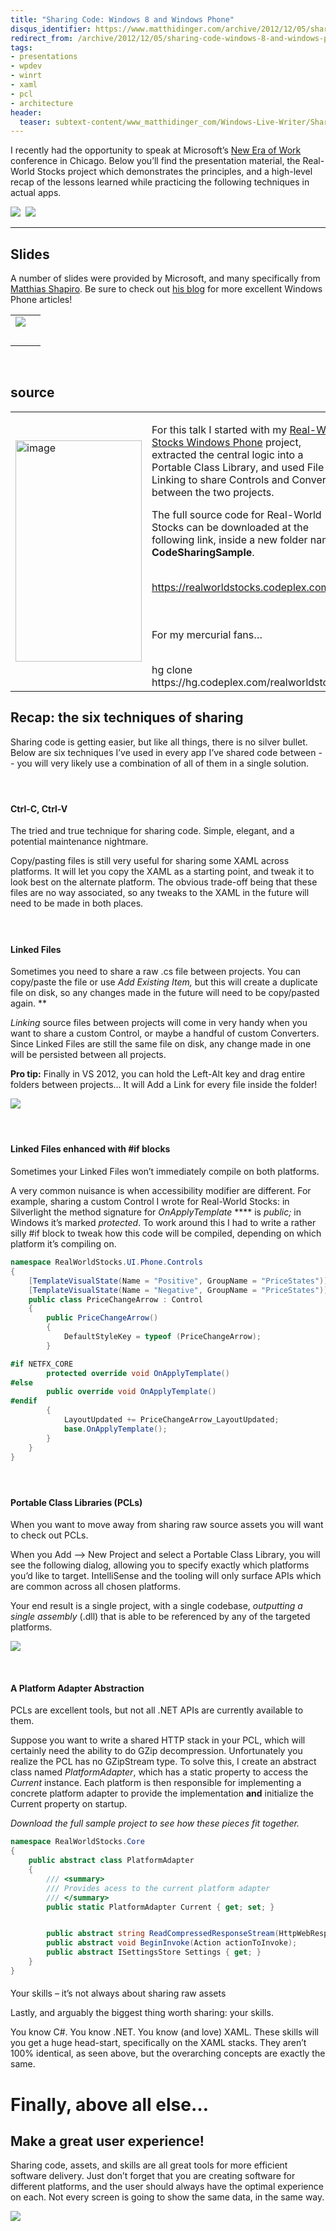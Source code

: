 ```yaml
---
title: "Sharing Code: Windows 8 and Windows Phone"
disqus_identifier: https://www.matthidinger.com/archive/2012/12/05/sharing-code-windows-8-and-windows-phone.aspx
redirect_from: /archive/2012/12/05/sharing-code-windows-8-and-windows-phone.aspx/
tags: 
- presentations
- wpdev
- winrt
- xaml
- pcl
- architecture
header:
  teaser: subtext-content/www_matthidinger_com/Windows-Live-Writer/Sharing-Code-Windows-8-and-Windows-Phone_83EC/image_thumb_3.png
---
```

I recently had the opportunity to speak at Microsoft’s [New Era of Work](https://www.microsoft.com/enterprise/events/theneweraofwork3/#fbid=7bLqKFFM2kc) conference in Chicago. Below you’ll find the presentation material, the Real-World Stocks project which demonstrates the principles, and a high-level recap of the lessons learned while practicing the following techniques in actual apps.

![](/images/subtext-content/www_matthidinger_com/Windows-Live-Writer/Sharing-Code-Windows-8-and-Windows-Phone_83EC/image_thumb_3.png)
 ![](/images/subtext-content/www_matthidinger_com/Windows-Live-Writer/Sharing-Code-Windows-8-and-Windows-Phone_83EC/screenshot_12052012_110659_thumb.png)

-----------------------------------------------------------------------------------------------------------------------------------------------------------------------------------------------------------------------------------------------------------------------------------------------------------------------------------------------------------------------------------------------------------------------------------------------------------------------------------------------------------------------------------------------------------------------------------------------------------------------------------------------------------------------------------------------------------------------------------------------------------------------------

Slides
------

A number of slides were provided by Microsoft, and many specifically from [Matthias Shapiro](https://twitter.com/matthiasshap). Be sure to check out [his blog](https://matthiasshapiro.com/) for more excellent Windows Phone articles!

|                                                                                                                                                                                                                                                                                                                                                                                      |     |
|--------------------------------------------------------------------------------------------------------------------------------------------------------------------------------------------------------------------------------------------------------------------------------------------------------------------------------------------------------------------------------------|-----|
| ![](/images/subtext-content/www_matthidinger_com/Windows-Live-Writer/Sharing-Code-Windows-8-and-Windows-Phone_83EC/WP_20121128_001_thumb.jpg)
  |     |

 

source
------

<table>
<colgroup>
<col width="50%" />
<col width="50%" />
</colgroup>
<tbody>
<tr class="odd">
<td><a href="/images/subtext-content/www_matthidinger_com/Windows-Live-Writer/Sharing-Code-Windows-8-and-Windows-Phone_83EC/image_6.png"><img src="/images/subtext-content/www_matthidinger_com/Windows-Live-Writer/Sharing-Code-Windows-8-and-Windows-Phone_83EC/image_thumb_2.png" title="image" alt="image" width="202" height="354" /></a></td>
<td><p>For this talk I started with my <a href="https://www.matthidinger.com/archive/2011/10/16/RealWorldWPDev-Part-1-Introduction-and-Outline.aspx">Real-World Stocks Windows Phone</a> project, extracted the central logic into a Portable Class Library, and used File-Linking to share Controls and Converters between the two projects.</p>
<p>The full source code for Real-World Stocks can be downloaded at the following link, inside a new folder named <strong>CodeSharingSample</strong>.</p>
<a href="https://realworldstocks.codeplex.com/" title="https://realworldstocks.codeplex.com/"><br />
https://realworldstocks.codeplex.com/</a><br />
<br />

<p><br />
For my mercurial fans…</p>
<br />
hg clone https://hg.codeplex.com/realworldstocks</td>
</tr>
</tbody>
</table>

Recap: the six techniques of sharing
------------------------------------

Sharing code is getting easier, but like all things, there is no silver bullet. Below are six techniques I’ve used in every app I’ve shared code between -- you will very likely use a combination of all of them in a single solution.

####  

#### Ctrl-C, Ctrl-V

The tried and true technique for sharing code. Simple, elegant, and a potential maintenance nightmare.

Copy/pasting files is still very useful for sharing some XAML across platforms. It will let you copy the XAML as a starting point, and tweak it to look best on the alternate platform. The obvious trade-off being that these files are no way associated, so any tweaks to the XAML in the future will need to be made in both places.

####  

#### Linked Files

Sometimes you need to share a raw .cs file between projects. You can copy/paste the file or use *Add Existing Item,* but this will create a duplicate file on disk, so any changes made in the future will need to be copy/pasted again. **

*Linking* source files between projects will come in very handy when you want to share a custom Control, or maybe a handful of custom Converters. Since Linked Files are still the same file on disk, any change made in one will be persisted between all projects.

**Pro tip:** Finally in VS 2012, you can hold the Left-Alt key and drag entire folders between projects… It will Add a Link for every file inside the folder!

![](/images/subtext-content/www_matthidinger_com/Windows-Live-Writer/Sharing-Code-Windows-8-and-Windows-Phone_83EC/image_thumb_1.png)


####  

#### Linked Files enhanced with \#if blocks

Sometimes your Linked Files won’t immediately compile on both platforms.

A very common nuisance is when accessibility modifier are different. For example, sharing a custom Control I wrote for Real-World Stocks: in Silverlight the method signature for *OnApplyTemplate* **** is *public;* in Windows it’s marked *protected*. To work around this I had to write a rather silly \#if block to tweak how this code will be compiled, depending on which platform it’s compiling on.

```csharp
namespace RealWorldStocks.UI.Phone.Controls
{
    [TemplateVisualState(Name = "Positive", GroupName = "PriceStates")]
    [TemplateVisualState(Name = "Negative", GroupName = "PriceStates")]
    public class PriceChangeArrow : Control
    {
        public PriceChangeArrow()
        {
            DefaultStyleKey = typeof (PriceChangeArrow);
        }

#if NETFX_CORE
        protected override void OnApplyTemplate()
#else
        public override void OnApplyTemplate()
#endif
        {
            LayoutUpdated += PriceChangeArrow_LayoutUpdated;
            base.OnApplyTemplate();
        }
    }
}
```

####  

#### Portable Class Libraries (PCLs)

When you want to move away from sharing raw source assets you will want to check out PCLs.

When you Add –&gt; New Project and select a Portable Class Library, you will see the following dialog, allowing you to specify exactly which platforms you’d like to target. IntelliSense and the tooling will only surface APIs which are common across all chosen platforms.

Your end result is a single project, with a single codebase, *outputting a single assembly* (.dll) that is able to be referenced by any of the targeted platforms.

![](/images/subtext-content/www_matthidinger_com/Windows-Live-Writer/Sharing-Code-Windows-8-and-Windows-Phone_83EC/image_thumb_5.png)


 

#### A Platform Adapter Abstraction

PCLs are excellent tools, but not all .NET APIs are currently available to them.

Suppose you want to write a shared HTTP stack in your PCL, which will certainly need the ability to do GZip decompression. Unfortunately you realize the PCL has no GZipStream type. To solve this, I create an abstract class named *PlatformAdapter*, which has a static property to access the *Current* instance. Each platform is then responsible for implementing a concrete platform adapter to provide the implementation **and** initialize the Current property on startup.

*Download the full sample project to see how these pieces fit together.*

```csharp
namespace RealWorldStocks.Core
{
    public abstract class PlatformAdapter
    {
        /// <summary>
        /// Provides acess to the current platform adapter
        /// </summary>
        public static PlatformAdapter Current { get; set; }


        public abstract string ReadCompressedResponseStream(HttpWebResponse response);
        public abstract void BeginInvoke(Action actionToInvoke);
        public abstract ISettingsStore Settings { get; }
    }
}
```

#### 
Your skills – it’s not always about sharing raw assets

Lastly, and arguably the biggest thing worth sharing: your skills.

You know C\#. You know .NET. You know (and love) XAML. These skills will you get a huge head-start, specifically on the XAML stacks. They aren’t 100% identical, as seen above, but the overarching concepts are exactly the same.

### 

Finally, above all else…
========================

Make a great user experience!
-----------------------------

Sharing code, assets, and skills are all great tools for more efficient software delivery. Just don’t forget that you are creating software for different platforms, and the user should always have the optimal experience on each. Not every screen is going to show the same data, in the same way.

![](/images/subtext-content/www_matthidinger_com/Windows-Live-Writer/Sharing-Code-Windows-8-and-Windows-Phone_83EC/image_thumb_6.png)


 

